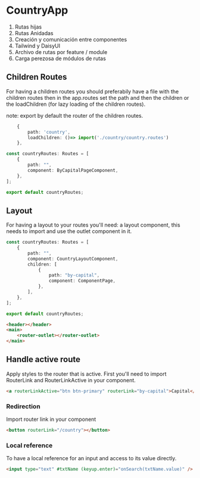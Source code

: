 # CountryApp

1. Rutas hijas
2. Rutas Anidadas
3. Creación y comunicación entre componentes
4. Tailwind y DaisyUI
5. Archivo de rutas por feature / module
6. Carga perezosa de módulos de rutas

## Children Routes

For having a children routes you should preferabily have a file with the children routes then in the app.routes set the path and then the children or the loadChildren (for lazy loading of the children routes).

note: export by default the router of the children routes.

```typescript
    {
        path: 'country',
        loadChildren: ()=> import('./country/country.routes')
    },
```

```typescript
const countryRoutes: Routes = [
    {
        path: "",
        component: ByCapitalPageComponent,
    },
];

export default countryRoutes;
```

## Layout

For having a layout to your routes you'll need: a layout component, this needs to import and use the outlet component in it.

```typescript
const countryRoutes: Routes = [
    {
        path: "",
        component: CountryLayoutComponent,
        children: [
            {
                path: "by-capital",
                component: ComponentPage,
            },
        ],
    },
];

export default countryRoutes;
```

```html
<header></header>
<main>
    <router-outlet></router-outlet>
</main>
```

## Handle active route

Apply styles to the router that is active. First you'll need to import RouterLink and RouterLinkActive in your component.

```html
<a routerLinkActive="btn btn-primary" routerLink="by-capital">Capital</a>
```

### Redirection

Import router link in your component

```html
<button routerLink="/country"></button>
```

### Local reference
To have a local reference for an input and access to its value directly.

```html
<input type="text" #txtName (keyup.enter)="onSearch(txtName.value)" />
```

